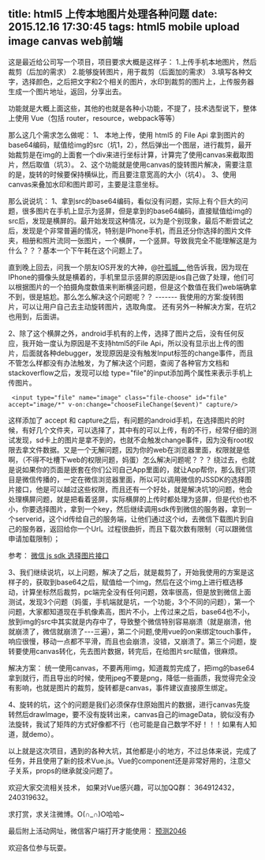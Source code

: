 title: html5 上传本地图片处理各种问题
date: 2015.12.16 17:30:45
tags: html5 mobile upload image canvas web前端
---

这是最近给公司写一个项目，项目要求大概是这样子：
1.上传手机本地图片，然后裁剪（后加的需求）
2.能够旋转图片，用于裁剪（后面加的需求）
3.填写各种文字，选择颜色，之后把文字和2个相关的图片，水印到裁剪的图片上，上传服务器生成一个图片地址，返回，分享出去。

功能就是大概上面这些，其他的也就是各种小功能，不提了，技术选型说下，整体上使用 Vue（包括 router，resource，webpack等等）

那么这几个需求怎么做呢：
1、 本地上传，使用 html5 的 File Api 拿到图片的base64编码，赋值给img的src（坑1，2），然后弹出一个图层，进行裁剪，最开始裁剪是在img的上面套一个div来进行坐标计算，计算完了使用canvas来截取图片，然后取值（坑3）。
2、这个功能就是使用canvas的旋转图片解决，需要注意的是，旋转的时候要保持横纵比，而且要注意宽高的大小（坑4）。
3、使用canvas来叠加水印和图片即可，主要是注意坐标。

那么说说坑：
1、拿到src的base64编码，看似没有问题，实际上有个巨大的问题，很多图片在手机上显示为竖屏，但是拿到的base64编码，直接赋值给img的src后，发现是横屏的。最开始发现这种情况，以为是个别现象，最后不断尝试之后，发现是个非常普遍的情况，特别是IPhone手机，而且还分你选择的图片文件夹，相册和照片流同一张图片，一个横屏，一个竖屏。导致我完全不能理解这是为什么？？？基本一个下午耗在这个问题上了。

直到晚上回去，问我一个朋友IOS开发的大神，@[叶孤城__](http://weibo.com/u/1438670852),他告诉我，因为现在IPhone的摄像头就是横着的，手机里显示竖屏的原因是ios自己做了处理，他们可以根据图片的一个拍摄角度数值来判断横竖问题，但是这个数值在我们web端确拿不到，很是尴尬。那么怎么解决这个问题呢？？ ------- 我使用的方案:旋转图片，可以让用户自己去主动旋转图片，选取角度。 还有另外一种解决方案，在坑2也用到，后面讲。

2、除了这个横屏之外，android手机有的上传，选择了图片之后，没有任何反应，我开始一度认为原因是不支持html5的File Api，所以没有显示出上传的图片，后面就各种debugger，发现原因是没有触发Input标签的change事件，而且不管怎么样都没有办法触发，为了解决这个问题，查阅了各种官方文档和stackoverflow之后，发现可以给 type="file"的input添加两个属性来表示手机上传图片。

     <input type="file" name="image" class="file-choose" id="file" accept="image/*" v-on:change="chooseFileChange($event)" capture/>

这样添加了 accept 和 capture之后，有问题的android手机，在选择图片的时候，有好几个文件夹，可以选择了，其中有的可以上传，有的不行，经常仔细的测试发现，sd卡上的图片是拿不到的，也就不会触发change事件，因为没有root权限去拿文件数据。又是一个无解问题，因为你的web在浏览器里面，权限就是低啊，（不得不吐槽下web的权限问题，妈蛋）怎么解决问题呢？？？ 绕过去，也就是说如果你的页面是嵌套在你们公司自己App里面的，就让App帮你，那么我们项目是微信传播的，一定在微信浏览器里面，所以可以调用微信的JSSDK的选择图片接口，他是可以越过这些权限，而且还有一个好处，就是解决坑1的问题，他会处理横屏问题，就是把看着竖屏，实际横屏的上传时都处理为竖屏，但是代价也不小，你要选择图片，拿到一个key，然后继续调用sdk传到微信的服务器，拿到一个serverid，这个id传给自己的服务端，让他们通过这个id，去微信下载图片到自己的服务器，返回给你一个Url。过程很曲折，而且下载次数有限制（可以跟微信申请加载限制）；

参考： [微信 js sdk 选择图片接口](http://mp.weixin.qq.com/wiki/7/1c97470084b73f8e224fe6d9bab1625b.html#.E6.8B.8D.E7.85.A7.E6.88.96.E4.BB.8E.E6.89.8B.E6.9C.BA.E7.9B.B8.E5.86.8C.E4.B8.AD.E9.80.89.E5.9B.BE.E6.8E.A5.E5.8F.A3)

3、我们继续说坑，以上问题，解决了之后，就是裁剪了，开始我使用的方案是这样子的，获取到base64之后，赋值给一个img，然后在这个img上进行框选移动，计算坐标然后裁剪，pc端完全没有任何问题，效率很高，但是放到微信上面测试，发现3个问题（妈蛋，手机端就是坑，一个功能，3个不同的问题），第一个问题，大家都知道现在手机像素高，图片不小，上传过来之后，base64也不小，放到img的src中其实就是内存中了，导致整个微信特别容易崩溃（就是崩溃，他就崩溃了，微信就崩溃了---三遍），第二个问题,使用vue的on来绑定touch事件，响应很慢，移动一点都不平滑，而且也会崩溃，没错，又崩溃了。第三个问题，旋转要使用canvas转化，先去图片数据，转完后，在给图片src赋值，很麻烦。

解决方案： 统一使用canvas，不要再用img，知道裁剪完成了，把img的base64拿到就行，而且导出的时候，使用jpeg不要是png，降低一些画质，我觉得完全没有影响，也就是图片的裁剪，旋转都是canvas，事件建议直接原生绑定。

4、旋转的坑，这个的问题是我们必须保存住原始图片的数据，进行canvas先旋转然后drawImage，要不没有旋转出来，canvas自己的imageData，貌似没有办法旋转，我试了矩阵的方式好像都不行（也可能是自己数学不好！！！如果有人知道，就demo）。


以上就是这次项目，遇到的各种大坑，其他都是小的地方，不过总体来说，完成了任务，并且使用了新的技术Vue.js。Vue的component还是非常好用的，注意父子关系，props的继承就没问题了。

欢迎大家交流相关技术， 如果对Vue感兴趣，可以加QQ群： 364912432，240319632。

求打赏，求关注微博。O(∩_∩)O哈哈~

最后附上活动网址，微信客户端打开才能使用： [预测2046](http://biran.luojilab.com/#!/8)

欢迎各位参与玩耍。
